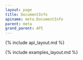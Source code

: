```yaml
---
layout: page
title: DocumentInfo
apiname: meta.DocumentInfo
parent: meta
grand_parent: API
---
```


{% include api_layout.md %}

{% include examples_layout.md %}
